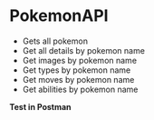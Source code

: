 # PokemonAPI

* Gets all pokemon 
* Get all details by pokemon name
* Get images  by pokemon name
* Get types by pokemon name
* Get moves  by pokemon name
* Get abilities by pokemon name

**Test in Postman**

